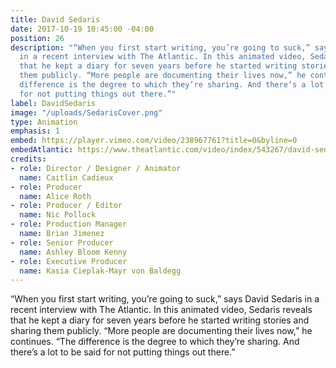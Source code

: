 ```yaml
---
title: David Sedaris
date: 2017-10-19 10:45:00 -04:00
position: 26
description: "“When you first start writing, you’re going to suck,” says David Sedaris
  in a recent interview with The Atlantic. In this animated video, Sedaris reveals
  that he kept a diary for seven years before he started writing stories and sharing
  them publicly. “More people are documenting their lives now,” he continues. “The
  difference is the degree to which they’re sharing. And there’s a lot to be said
  for not putting things out there.”"
label: DavidSedaris
image: "/uploads/SedarisCover.png"
type: Animation
emphasis: 1
embed: https://player.vimeo.com/video/238967761?title=0&byline=0
embedAtlantic: https://www.theatlantic.com/video/index/543267/david-sedaris-video-interview-writing-advice/
credits:
- role: Director / Designer / Animator
  name: Caitlin Cadieux
- role: Producer
  name: Alice Roth
- role: Producer / Editor
  name: Nic Pollock
- role: Production Manager
  name: Brian Jimenez
- role: Senior Producer
  name: Ashley Bloom Kenny
- role: Executive Producer
  name: Kasia Cieplak-Mayr von Baldegg
---
```


“When you first start writing, you’re going to suck,” says David Sedaris in a recent interview with The Atlantic. In this animated video, Sedaris reveals that he kept a diary for seven years before he started writing stories and sharing them publicly. “More people are documenting their lives now,” he continues. “The difference is the degree to which they’re sharing. And there’s a lot to be said for not putting things out there.”